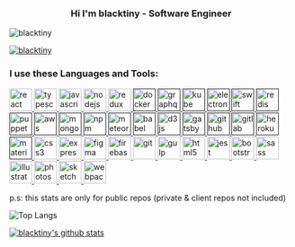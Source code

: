 
<h3 align="center">Hi I'm blacktiny - Software Engineer</h3>

<p align="left"> <img src="https://komarev.com/ghpvc/?username=blacktiny&label=Profile%20views&color=0e75b6&style=flat" alt="blacktiny" /> </p>

<p align="left"> <a href="https://github.com/ryo-ma/github-profile-trophy"><img src="https://github-profile-trophy.vercel.app/?username=blacktiny" alt="blacktiny" /></a> </p>

<h3 align="left">I use these Languages and Tools:</h3>
<p>
<a href="https://reactjs.org/" target="_blank"> <img src="https://devicons.github.io/devicon/devicon.git/icons/react/react-original.svg" alt="react" title="react" width="40" height="40"/> </a> 
<a href="https://www.typescriptlang.org/" target="_blank"> <img src="https://devicons.github.io/devicon/devicon.git/icons/typescript/typescript-original.svg" alt="typescript" title="typescript" width="40" height="40"/> </a>
<a href="https://developer.mozilla.org/en-US/docs/Web/JavaScript" target="_blank"> <img src="https://devicons.github.io/devicon/devicon.git/icons/javascript/javascript-original.svg" alt="javascript" title="javascript" width="40" height="40"/> </a> 
<a href="https://nodejs.org" target="_blank"> <img src="https://devicons.github.io/devicon/devicon.git/icons/nodejs/nodejs-original.svg" alt="nodejs" title="nodejs" width="40" height="40"/> </a> 
<a href="https://redux.js.org/" target="_blank"> <img src="https://devicons.github.io/devicon/devicon.git/icons/redux/redux-original.svg" alt="redux" title="redux" width="40" height="40"/> </a> 
<a href="" target="_blank"> <img src="https://devicons.github.io/devicon/devicon.git/icons/docker/docker-original.svg" alt="docker" title="docker" width="40" height="40"/> </a> 
<a href="" target="_blank"> <img src="https://www.vectorlogo.zone/logos/graphql/graphql-icon.svg" alt="graphql" title="graphql" width="40" height="40"/> </a> 
<a href="" target="_blank"> <img src="https://www.vectorlogo.zone/logos/kubernetes/kubernetes-icon.svg" alt="kube" title="kube" width="40" height="40"/> </a> 
<a href="" target="_blank"> <img src="https://devicons.github.io/devicon/devicon.git/icons/electron/electron-original.svg" alt="electron" title="electron" width="40" height="40"/> </a> 
<a href="" target="_blank"> <img src="https://devicons.github.io/devicon/devicon.git/icons/swift/swift-original.svg" alt="swift" title="swift" width="40" height="40"/> </a> 
<a href="" target="_blank"> <img src="https://devicons.github.io/devicon/devicon.git/icons/redis/redis-original.svg" alt="redis" title="redis" width="40" height="40"/> </a> 
<a href="" target="_blank"> <img src="https://www.vectorlogo.zone/logos/pptrdev/pptrdev-official.svg" alt="puppeteer" title="puppeteer" width="40" height="40"/> </a> 
<a href="" target="_blank"> <img src="https://www.vectorlogo.zone/logos/amazon_aws/amazon_aws-icon.svg" alt="aws" title="aws" width="40" height="40"/> </a> 
<a href="" target="_blank"> <img src="https://devicons.github.io/devicon/devicon.git/icons/mongodb/mongodb-original.svg" alt="mongodb" title="mongodb" width="40" height="40"/> </a> 
<a href="" target="_blank"> <img src="https://devicons.github.io/devicon/devicon.git/icons/npm/npm-original-wordmark.svg" alt="npm" title="npm" width="40" height="40"/> </a> 
<a href="" target="_blank"> <img src="https://devicons.github.io/devicon/devicon.git/icons/meteor/meteor-original.svg" alt="meteor" title="meteor" width="40" height="40"/> </a> 
<a href="" target="_blank"> <img src="https://devicons.github.io/devicon/devicon.git/icons/babel/babel-original.svg" alt="babel" title="babel" width="40" height="40"/> </a> 
<a href="" target="_blank"> <img src="https://devicons.github.io/devicon/devicon.git/icons/d3js/d3js-original.svg" alt="d3js" title="d3js" width="40" height="40"/> </a> 
<a href="" target="_blank"> <img src="https://devicons.github.io/devicon/devicon.git/icons/gatsby/gatsby-original.svg" alt="gatsby" title="gatsby" width="40" height="40"/> </a> 
<a href="" target="_blank"> <img src="https://devicons.github.io/devicon/devicon.git/icons/github/github-original.svg" alt="github" title="github" width="40" height="40"/> </a> 
<a href="" target="_blank"> <img src="https://devicons.github.io/devicon/devicon.git/icons/gitlab/gitlab-original.svg" alt="gitlab" title="gitlab" width="40" height="40"/> </a> 
<a href="" target="_blank"> <img src="https://devicons.github.io/devicon/devicon.git/icons/heroku/heroku-original.svg" alt="heroku" title="heroku" width="40" height="40"/> </a> 
<a href="" target="_blank"> <img src="https://devicons.github.io/devicon/devicon.git/icons/materialui/materialui-original.svg" alt="materialui" title="materialui" width="40" height="40"/> </a> 
<a href="https://www.w3schools.com/css/" target="_blank"> <img src="https://devicons.github.io/devicon/devicon.git/icons/css3/css3-original.svg" alt="css3" title="css3" width="40" height="40"/> </a> 
<a href="https://expressjs.com" target="_blank"> <img src="https://devicons.github.io/devicon/devicon.git/icons/express/express-original.svg" alt="express" title="express" width="40" height="40"/> </a> 
<a href="https://www.figma.com/" target="_blank"> <img src="https://www.vectorlogo.zone/logos/figma/figma-icon.svg" alt="figma" title="figma" width="40" height="40"/> </a> 
<a href="https://firebase.google.com/" target="_blank"> <img src="https://www.vectorlogo.zone/logos/firebase/firebase-icon.svg" alt="firebase" title="firebase" width="40" height="40"/> </a> 
<a href="https://git-scm.com/" target="_blank"> <img src="https://www.vectorlogo.zone/logos/git-scm/git-scm-icon.svg" alt="git" title="git" width="40" height="40"/> </a> 
<a href="https://gulpjs.com" target="_blank"> <img src="https://devicons.github.io/devicon/devicon.git/icons/gulp/gulp-plain.svg" alt="gulp" title="gulp" width="40" height="40"/> </a> 
<a href="https://www.w3.org/html/" target="_blank"> <img src="https://devicons.github.io/devicon/devicon.git/icons/html5/html5-original.svg" alt="html5" title="html5" width="40" height="40"/> </a> 
<a href="https://jestjs.io" target="_blank"> <img src="https://www.vectorlogo.zone/logos/jestjsio/jestjsio-icon.svg" alt="jest" title="jest" width="40" height="40"/> </a> 
<a href="https://getbootstrap.com" target="_blank"> <img src="https://devicons.github.io/devicon/devicon.git/icons/bootstrap/bootstrap-plain.svg" alt="bootstrap" title="bootstrap" width="40" height="40"/> </a>
<a href="https://sass-lang.com" target="_blank"> <img src="https://devicons.github.io/devicon/devicon.git/icons/sass/sass-original.svg" alt="sass" title="sass" width="40" height="40"/> </a> 
<a href="https://sass-lang.com" target="_blank"> <img src="https://devicons.github.io/devicon/devicon.git/icons/illustrator/illustrator-plain.svg" alt="illustrator" title="illustrator" width="40" height="40"/> </a> 
<a href="https://sass-lang.com" target="_blank"> <img src="https://devicons.github.io/devicon/devicon.git/icons/photoshop/photoshop-plain.svg" alt="photoshop" title="photoshop" width="40" height="40"/> </a> 
<a href="https://www.sketch.com/" target="_blank"> <img src="https://www.vectorlogo.zone/logos/sketchapp/sketchapp-icon.svg" alt="sketch" title="sketch" width="40" height="40"/> </a> 
<a href="https://webpack.js.org" target="_blank"> <img src="https://devicons.github.io/devicon/devicon.git/icons/webpack/webpack-original.svg" alt="webpack" title="webpack" width="40" height="40"/> </a> </p>

<p>p.s: this stats are only for public repos (private & client repos not included)</p>

![Top Langs](https://github-readme-stats.vercel.app/api/top-langs/?username=blacktiny&langs_count=8&layout=compact&theme=radical&count_private=true&#41;]&#40;https://github.com/sebmaz93/github-readme-stats&#41;)

[![blacktiny's github stats](https://github-readme-stats.vercel.app/api?username=blacktiny&count_private=tru&show_icons=true&include_all_commits=true&theme=radical)](https://github.com/blacktiny/github-readme-stats)

[comment]: <> ([![trophy]&#40;https://github-profile-trophy.vercel.app/?username=blacktiny&theme=monokai&row=2&column=3&margin-w=15&margin-h=15&#41;]&#40;https://github.com/blacktiny/github-profile-trophy&#41;)
